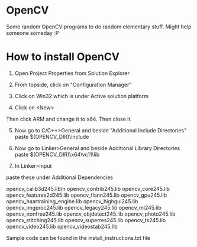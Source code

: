 # OpenCV
Some random OpenCV programs to do random elementary stuff.
Might help someone someday :P

# How to install OpenCV

1. Open Project Properties from Solution Explorer

2. From topside, click on "Configuration Manager"

3. Click on Win32 which is under Active solution platform

4. Click on \<New\>

Then click ARM and change it to x64. Then close it.

5. Now go to C/C++>General and beside "Additional Include Directories" paste $(OPENCV_DIR)\include

6. Now go to Linker>General and beside Additional Library Directories paste $(OPENCV_DIR)\x64\vc11\lib

7. In Linker>Input

paste these under Additional Dependencies

opencv_calib3d245.lib\n
opencv_contrib245.lib
opencv_core245.lib
opencv_features2d245.lib
opencv_flann245.lib
opencv_gpu245.lib
opencv_haartraining_engine.lib
opencv_highgui245.lib
opencv_imgproc245.lib
opencv_legacy245.lib
opencv_ml245.lib
opencv_nonfree245.lib
opencv_objdetect245.lib
opencv_photo245.lib
opencv_stitching245.lib
opencv_superres245.lib
opencv_ts245.lib
opencv_video245.lib
opencv_videostab245.lib

Sample code can be found in the install_instructions.txt file
